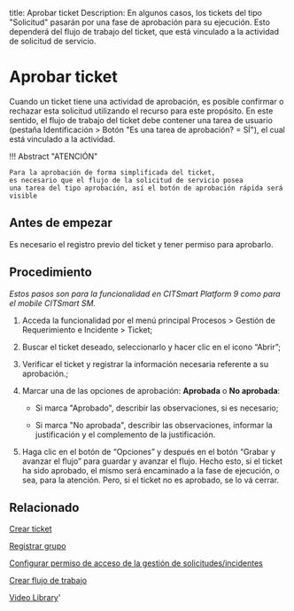 title: Aprobar ticket
Description: En algunos casos, los tickets del tipo "Solicitud" pasarán por una fase de aprobación para su ejecución. Esto dependerá del flujo de trabajo del ticket, que está vinculado a la actividad de solicitud de servicio.
# Aprobar ticket

Cuando un ticket tiene una actividad de aprobación, es posible confirmar o 
rechazar esta solicitud utilizando el recurso para este propósito. En este sentido, 
el flujo de trabajo del ticket debe contener una tarea de usuario (pestaña Identificación 
\> Botón "Es una tarea de aprobación? = SÍ"), el cual está vinculado a la actividad.

!!! Abstract "ATENCIÓN"

    Para la aprobación de forma simplificada del ticket, 
    es necesario que el flujo de la solicitud de servicio posea 
    una tarea del tipo aprobación, así el botón de aprobación rápida será visible
    

Antes de empezar
----------------

Es necesario el registro previo del ticket y tener permiso para aprobarlo.

Procedimiento
-------------

*Estos pasos son para la funcionalidad en CITSmart Platform 9 como para el mobile
CITSmart SM.*


1.  Acceda la funcionalidad por el menú principal Procesos \> Gestión de
    Requerimiento e Incidente \> Ticket;

2.  Buscar el ticket deseado, seleccionarlo y hacer clic en el icono “Abrir”;

3.  Verificar el ticket y registrar la información necesaria referente a su
    aprobación.;

4.  Marcar una de las opciones de aprobación: **Aprobada** o **No aprobada**:

    -   Si marca "Aprobado", describir las observaciones, si es necesario;

    -   Si marca "No aprobada", describir las observaciones, informar la
        justificación y el complemento de la justificación.

5.  Haga clic en el botón de “Opciones” y después en el botón “Grabar y avanzar
    el flujo” para guardar y avanzar el flujo. Hecho esto, si el ticket ha sido
    aprobado, el mismo será encaminado a la fase de ejecución, o sea, para la
    atención. Pero, si el ticket no es aprobado, se lo vá cerrar.

Relacionado
-----------

[Crear ticket](/es-es/citsmart-platform-9/processes/tickets/use/create-ticket.html)

[Registrar grupo](/es-es/citsmart-platform-9/initial-settings/access-settings/user/register-groups.html)

[Configurar permiso de acceso de la gestión de solicitudes/incidentes](/es-es/citsmart-platform-9/processes/tickets/configuration/access-ticket-management.html)

[Crear flujo de trabajo](/es-es/citsmart-platform-9/workflow/use/create-flow.html)

<i class='fa fa-youtube-play  fa-2x' style='color:#97ce17;vertical-align: middle;'> </i> [Video Library](https://www.youtube.com/playlist?list=PLB5qK2uzf2ROfIFL9F-3s-gomHNzudBEy)'

<!-- !!! tip "About"

    <b>Product/Version:</b> CITSmart | 8.00 &nbsp;&nbsp;
    <b>Updated:</b>01/25/2021 - Larissa Lourenço
